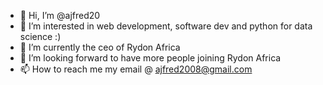 - 👋 Hi, I’m @ajfred20
- 👀 I’m interested in web development, software dev and python for data science :)
- 🌱 I’m currently the ceo of Rydon Africa
- 💞️ I’m looking forward to have more people joining Rydon Africa
- 📫 How to reach me my email @ ajfred2008@gmail.com

<!---
ajfred20/ajfred20 is a ✨ special ✨ repository because its `README.md` (this file) appears on your GitHub profile.
You can click the Preview link to take a look at your changes.
--->
